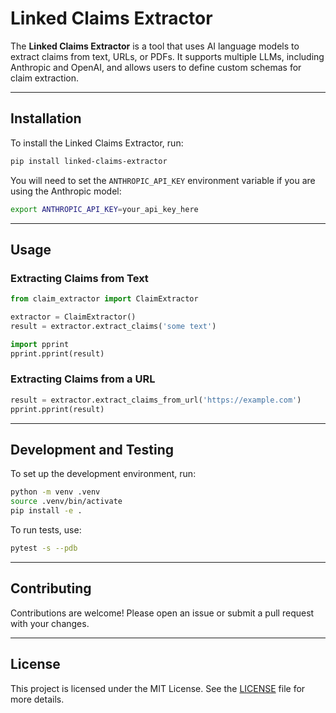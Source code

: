 # Linked Claims Extractor

The **Linked Claims Extractor** is a tool that uses AI language models to extract claims from text, URLs, or PDFs. It supports multiple LLMs, including Anthropic and OpenAI, and allows users to define custom schemas for claim extraction.

---

## Installation

To install the Linked Claims Extractor, run:

```bash
pip install linked-claims-extractor
```

You will need to set the `ANTHROPIC_API_KEY` environment variable if you are using the Anthropic model:

```bash
export ANTHROPIC_API_KEY=your_api_key_here
```

---

## Usage

### Extracting Claims from Text
```python
from claim_extractor import ClaimExtractor

extractor = ClaimExtractor()
result = extractor.extract_claims('some text')

import pprint
pprint.pprint(result)
```

### Extracting Claims from a URL
```python
result = extractor.extract_claims_from_url('https://example.com')
pprint.pprint(result)
```

---

## Development and Testing

To set up the development environment, run:

```bash
python -m venv .venv
source .venv/bin/activate
pip install -e .
```

To run tests, use:

```bash
pytest -s --pdb
```

---

## Contributing

Contributions are welcome! Please open an issue or submit a pull request with your changes.

---

## License

This project is licensed under the MIT License. See the [LICENSE](../LICENSE) file for more details.
